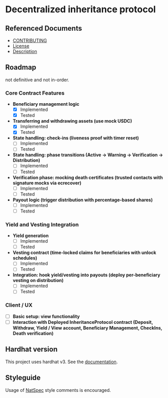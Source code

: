 # Decentralized inheritance protocol

## Referenced Documents

* [CONTRIBUTING](CONTRIBUTING.md)
* [License](LICENSE.md)
* [Description](description.txt)

## Roadmap

not definitive and not in-order.  


### Core Contract Features
- **Beneficiary management logic**
    - [x] Implemented
    - [x] Tested
- **Transferring and withdrawing assets (use mock USDC)**
    - [x] Implemented
    - [x] Tested
- **State handling: check-ins (liveness proof with timer reset)**
    - [ ] Implemented
    - [ ] Tested
- **State handling: phase transitions (Active → Warning → Verification → Distribution)**
    - [ ] Implemented
    - [ ] Tested
- **Verification phase: mocking death certificates (trusted contacts with signature mocks via ecrecover)**
    - [ ] Implemented
    - [ ] Tested
- **Payout logic (trigger distribution with percentage-based shares)**
    - [ ] Implemented
    - [ ] Tested

### Yield and Vesting Integration
- **Yield generation**
    - [ ] Implemented
    - [ ] Tested
- **Vesting contract (time-locked claims for beneficiaries with unlock schedules)**
    - [ ] Implemented
    - [ ] Tested
- **Integration: hook yield/vesting into payouts (deploy per-beneficiary vesting on distribution)**
    - [ ] Implemented
    - [ ] Tested

### Client / UX
- [ ] **Basic setup: view functionality**
- [ ] **Interaction with Deployed InheritanceProtocol contract (Deposit, Withdraw, Yield / View account, Beneficiary Management, CheckIns, Death verification)**

## Hardhat version

This project uses hardhat v3. See the [documentation](https://hardhat.org/docs/getting-started).

## Styleguide

Usage of [NatSpec](https://docs.soliditylang.org/en/latest/natspec-format.html) style comments is encouraged.